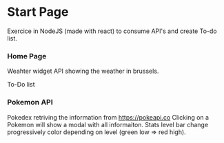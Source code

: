 # Start Page

Exercice in NodeJS (made with react) to consume API's and create To-do list.

### Home Page

Weahter widget API showing the weather in brussels.

To-Do list

### Pokemon API

Pokedex retriving the information from https://pokeapi.co 
Clicking on a Pokemon will show a modal with all informaiton.
Stats level bar change progressively color depending on level (green low => red high).
